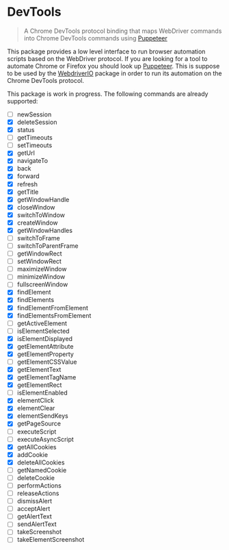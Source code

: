 DevTools
========

> A Chrome DevTools protocol binding that maps WebDriver commands into Chrome DevTools commands using [Puppeteer](https://www.npmjs.com/package/puppeteer)

This package provides a low level interface to run browser automation scripts based on the WebDriver protocol. If you are looking for a tool to automate Chrome or Firefox you should look up [Puppeteer](https://www.npmjs.com/package/puppeteer). This is suppose to be used by the [WebdriverIO](https://webdriver.io/) package in order to run its automation on the Chrome DevTools protocol.

This package is work in progress. The following commands are already supported:

- [ ] newSession
- [x] deleteSession
- [x] status
- [ ] getTimeouts
- [ ] setTimeouts
- [x] getUrl
- [x] navigateTo
- [x] back
- [x] forward
- [x] refresh
- [x] getTitle
- [x] getWindowHandle
- [x] closeWindow
- [x] switchToWindow
- [x] createWindow
- [x] getWindowHandles
- [ ] switchToFrame
- [ ] switchToParentFrame
- [ ] getWindowRect
- [ ] setWindowRect
- [ ] maximizeWindow
- [ ] minimizeWindow
- [ ] fullscreenWindow
- [x] findElement
- [x] findElements
- [x] findElementFromElement
- [x] findElementsFromElement
- [ ] getActiveElement
- [ ] isElementSelected
- [x] isElementDisplayed
- [x] getElementAttribute
- [x] getElementProperty
- [ ] getElementCSSValue
- [x] getElementText
- [x] getElementTagName
- [x] getElementRect
- [ ] isElementEnabled
- [x] elementClick
- [x] elementClear
- [x] elementSendKeys
- [x] getPageSource
- [ ] executeScript
- [ ] executeAsyncScript
- [x] getAllCookies
- [x] addCookie
- [x] deleteAllCookies
- [ ] getNamedCookie
- [ ] deleteCookie
- [ ] performActions
- [ ] releaseActions
- [ ] dismissAlert
- [ ] acceptAlert
- [ ] getAlertText
- [ ] sendAlertText
- [ ] takeScreenshot
- [ ] takeElementScreenshot
